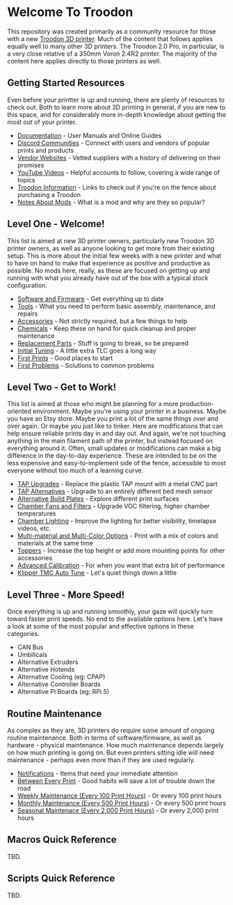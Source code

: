 # Welcome To Troodon
This repository was created primarily as a community resource for those with a new [Troodon 3D printer](https://www.formbot3d.com/collections/troodon-390). Much of the content that follows applies equally well to many other 3D printers. The Troodon 2.0 Pro, in particular, is a very close relative of a 350mm Voron 2.4R2 printer. The majority of the content here applies directly to those printers as well.

## Getting Started Resources
Even before your printter is up and running, there are plenty of resources to check out. Both to learn more about 3D printing in general, if you are new to this space, and for considerably more in-depth knowledge about getting the most out of your printer.
- [Documentation](https://github.com/500Foods/WelcomeToTroodon/blob/main/docs/level_0/documentation.md) - User Manuals and Online Guides
- [Discord Communities](https://github.com/500Foods/WelcomeToTroodon/blob/main/docs/level_0/discord.md) - Connect with users and vendors of popular prints and products
- [Vendor Websites](https://github.com/500Foods/WelcomeToTroodon/blob/main/docs/level_0/vendors.md) - Vetted suppliers with a history of delivering on their promises
- [YouTube Videos](https://github.com/500Foods/WelcomeToTroodon/blob/main/docs/level_0/youtubers.md) - Helpful accounts to follow, covering a wide range of topics
- [Troodon Information](https://github.com/500Foods/WelcomeToTroodon/blob/main/docs/level_0/troodon.md) - Links to check out if you're on the fence about purchasing a Troodon
- [Notes About Mods](https://github.com/500Foods/WelcomeToTroodon/blob/main/docs/level_0/modifications.md) - What is a mod and why are they so popular?
 
## Level One - Welcome! 
This list is aimed at new 3D printer owners, particularly new Troodon 3D printer owners, as well as anyone looking to get more from their existing setup. This is more about the initial few weeks with a new printer and what to have on hand to make that experience as positive and productive as possible. 
No mods here, really, as these are focused on getting up and running with what you already have out of the box with a typical stock configuration.

- [Software and Firmware](https://github.com/500Foods/WelcomeToTroodon/blob/main/docs/level_1/software.md) - Get everything up to date
- [Tools](https://github.com/500Foods/WelcomeToTroodon/blob/main/docs/level_1/tools.md) - What you need to perform basic assembly, maintenance, and repairs
- [Accessories](https://github.com/500Foods/WelcomeToTroodon/blob/main/docs/level_1/accessories.md) - Not strictly required, but a few things to help 
- [Chemicals](https://github.com/500Foods/WelcomeToTroodon/blob/main/docs/level_1/chemicals.md) - Keep these on hand for quick cleanup and proper maintenance
- [Replacement Parts](https://github.com/500Foods/WelcomeToTroodon/blob/main/docs/level_1/replacment_parts.md) - Stuff is going to break, so be prepared
- [Initial Tuning](https://github.com/500Foods/WelcomeToTroodon/blob/main/docs/level_1/initial_tuning.md) - A little extra TLC goes a long way
- [First Prints](https://github.com/500Foods/WelcomeToTroodon/blob/main/docs/level_1/first_prints.md) - Good places to start
- [First Problems](https://github.com/500Foods/WelcomeToTroodon/blob/main/docs/level_1/first_problems.md) - Solutions to common problems

## Level Two - Get to Work!
This list is aimed at those who might be planning for a more production-oriented environment. Maybe you're using your printer in a business. Maybe you have an Etsy store. Maybe you print a lot of the same things over and over again. Or maybe you just like to tinker. Here are modifications that can help ensure reliable prints day in and day out. And again, we're not touching anything in the main filament path of the printer, but instead focused on everything around it. Often, small updates or modifications can make a big difference in the day-to-day experience. These are intended to be on the less expensive and easy-to-implement side of the fence, accessible to most everyone without too much of a learning curve.

- [TAP Upgrades](https://github.com/500Foods/WelcomeToTroodon/blob/main/docs/level_2/tap_upgrades.md) - Replace the plastic TAP mount with a metal CNC part
- [TAP Alternatives](https://github.com/500Foods/WelcomeToTroodon/blob/main/docs/level_2/tap_alternatives.md) - Upgrade to an entirely different bed mesh sensor
- [Alternative Build Plates](https://github.com/500Foods/WelcomeToTroodon/blob/main/docs/level_2/build_plates.md) - Explore different print surfaces
- [Chamber Fans and Filters](https://github.com/500Foods/WelcomeToTroodon/blob/main/docs/level_2/chamber_fans.md) - Upgrade VOC filtering, higher chamber temperatures
- [Chamber Lighting](https://github.com/500Foods/WelcomeToTroodon/blob/main/docs/level_2/chamber_lighting.md) - Improve the lighting for better visibility, timelapse videos, etc.
- [Multi-material and Multi-Color Options](https://github.com/500Foods/WelcomeToTroodon/blob/main/docs/level_2/mms_options.md) - Print with a mix of colors and materials at the same time
- [Toppers](https://github.com/500Foods/WelcomeToTroodon/blob/main/docs/level_2/toppers.md) - Increase the top height or add more mounting points for other accessories
- [Advanced Calibration](https://github.com/500Foods/WelcomeToTroodon/blob/main/docs/level_2/advanced_calibration.md) - For when you want that extra bit of performance
- [Klipper TMC Auto Tune](https://github.com/500Foods/WelcomeToTroodon/blob/main/docs/level_2/klipper_tmc_auto_tune.md) - Let's quiet things down a little
  
## Level Three - More Speed!
Once everything is up and running smoothly, your gaze will quickly turn toward faster print speeds. No end to the available options here. Let's have a look at some of the most popular and effective options in these categories.

- CAN Bus
- Umbilicals
- Alternative Extruders
- Alternative Hotends
- Alternative Cooling (eg: CPAP)
- Alternative Controller Boards
- Alternative Pi Boards (eg: RPi 5)

## Routine Maintenance
As complex as they are, 3D printers do require some amount of ongoing routine maintenance. Both in terms of software/firmware, as well as hardware - physical maintenance. How much maintenance depends largely on how much printing is going on. But even printers sitting idle will need maintenance - perhaps even more than if they are used regularly. 

- [Notifications](https://github.com/500Foods/WelcomeToTroodon/blob/main/docs/level_m/notifications.md) - Items that need your immediate attention
- [Between Every Print](https://github.com/500Foods/WelcomeToTroodon/blob/main/docs/level_m/every_print.md) - Good habits will save a lot of trouble down the road
- [Weekly Maintenance (Every 100 Print Hours)](https://github.com/500Foods/WelcomeToTroodon/blob/main/docs/level_m/weekly.md) - Or every 100 print hours
- [Monthly Maintenance (Every 500 Print Hours)](https://github.com/500Foods/WelcomeToTroodon/blob/main/docs/level_m/monthly.md) - Or every 500 print hours
- [Seasonal Maintenace (Every 2,000 Print Hours)](https://github.com/500Foods/WelcomeToTroodon/blob/main/docs/level_m/seasonal.md) - Or every 2,000 print hours

## Macros Quick Reference
TBD.

## Scripts Quick Reference
TBD.
